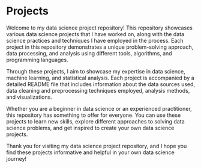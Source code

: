 # Projects

Welcome to my data science project repository! This repository showcases various data science projects that I have worked on, along with the data science practices and techniques I have employed in the process. Each project in this repository demonstrates a unique problem-solving approach, data processing, and analysis using different tools, algorithms, and programming languages.

Through these projects, I aim to showcase my expertise in data science, machine learning, and statistical analysis. Each project is accompanied by a detailed README file that includes information about the data sources used, data cleaning and preprocessing techniques employed, analysis methods, and visualizations.

Whether you are a beginner in data science or an experienced practitioner, this repository has something to offer for everyone. You can use these projects to learn new skills, explore different approaches to solving data science problems, and get inspired to create your own data science projects.

Thank you for visiting my data science project repository, and I hope you find these projects informative and helpful in your own data science journey!

